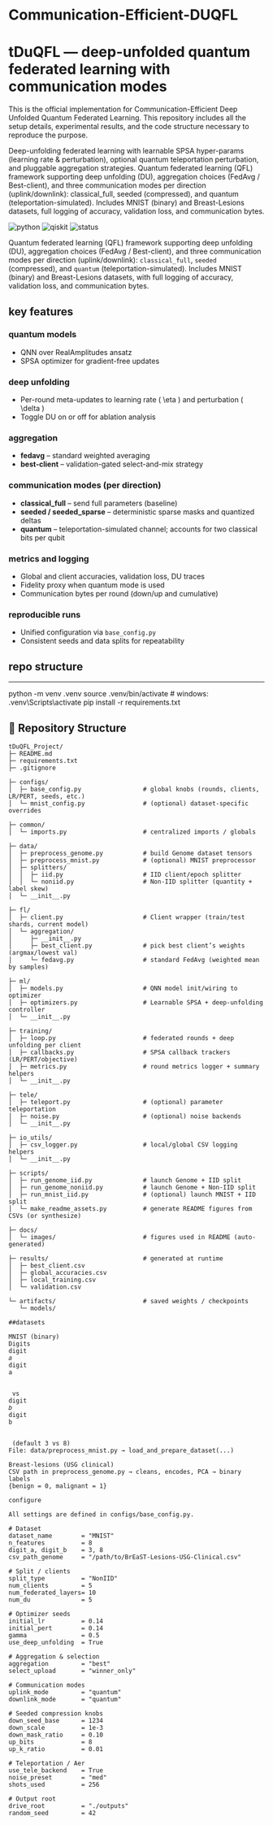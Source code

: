# Communication-Efficient-DUQFL
# tDuQFL — deep-unfolded quantum federated learning with communication modes
This is the official implementation for Communication-Efficient Deep Unfolded Quantum Federated Learning. This repository includes all the setup details, experimental results, and the code structure necessary to reproduce the purpose.

Deep-unfolding federated learning with learnable SPSA hyper-params (learning rate & perturbation), optional quantum teleportation perturbation, and pluggable aggregation strategies.
Quantum federated learning (QFL) framework supporting deep unfolding (DU), aggregation choices (FedAvg / Best-client), and three communication modes per direction (uplink/downlink): classical_full, seeded (compressed), and quantum (teleportation-simulated). Includes MNIST (binary) and Breast-Lesions datasets, full logging of accuracy, validation loss, and communication bytes.

![python](https://img.shields.io/badge/python-3.10%2B-blue)
![qiskit](https://img.shields.io/badge/qiskit-yes-5A3FD9)
![status](https://img.shields.io/badge/status-research--prototype-green)

Quantum federated learning (QFL) framework supporting deep unfolding (DU), aggregation choices
(FedAvg / Best-client), and three communication modes per direction (uplink/downlink):
`classical_full`, `seeded` (compressed), and `quantum` (teleportation-simulated).
Includes MNIST (binary) and Breast-Lesions datasets, with full logging of accuracy,
validation loss, and communication bytes.

## key features

### quantum models
- QNN over RealAmplitudes ansatz  
- SPSA optimizer for gradient-free updates

### deep unfolding
- Per-round meta-updates to learning rate \( \eta \) and perturbation \( \delta \)
- Toggle DU on or off for ablation analysis

### aggregation
- **fedavg** – standard weighted averaging  
- **best-client** – validation-gated select-and-mix strategy

### communication modes (per direction)
- **classical_full** – send full parameters (baseline)  
- **seeded / seeded_sparse** – deterministic sparse masks and quantized deltas  
- **quantum** – teleportation-simulated channel; accounts for two classical bits per qubit

### metrics and logging
- Global and client accuracies, validation loss, DU traces  
- Fidelity proxy when quantum mode is used  
- Communication bytes per round (down/up and cumulative)

### reproducible runs
- Unified configuration via `base_config.py`
- Consistent seeds and data splits for repeatability

## repo structure



---
python -m venv .venv
source .venv/bin/activate      # windows: .venv\Scripts\activate
pip install -r requirements.txt

## 📁 Repository Structure

```text
tDuQFL_Project/
├─ README.md
├─ requirements.txt
├─ .gitignore

├─ configs/
│  ├─ base_config.py                 # global knobs (rounds, clients, LR/PERT, seeds, etc.)
│  └─ mnist_config.py                # (optional) dataset-specific overrides

├─ common/
│  └─ imports.py                     # centralized imports / globals

├─ data/
│  ├─ preprocess_genome.py           # build Genome dataset tensors
│  ├─ preprocess_mnist.py            # (optional) MNIST preprocessor
│  ├─ splitters/
│  │  ├─ iid.py                      # IID client/epoch splitter
│  │  └─ noniid.py                   # Non-IID splitter (quantity + label skew)
│  └─ __init__.py

├─ fl/
│  ├─ client.py                      # Client wrapper (train/test shards, current model)
│  └─ aggregation/
│     ├─ __init__.py
│     ├─ best_client.py              # pick best client’s weights (argmax/lowest val)
│     └─ fedavg.py                   # standard FedAvg (weighted mean by samples)

├─ ml/
│  ├─ models.py                      # QNN model init/wiring to optimizer
│  ├─ optimizers.py                  # Learnable SPSA + deep-unfolding controller
│  └─ __init__.py

├─ training/
│  ├─ loop.py                        # federated rounds + deep unfolding per client
│  ├─ callbacks.py                   # SPSA callback trackers (LR/PERT/objective)
│  ├─ metrics.py                     # round metrics logger + summary helpers
│  └─ __init__.py

├─ tele/
│  ├─ teleport.py                    # (optional) parameter teleportation
│  ├─ noise.py                       # (optional) noise backends
│  └─ __init__.py

├─ io_utils/
│  ├─ csv_logger.py                  # local/global CSV logging helpers
│  └─ __init__.py

├─ scripts/
│  ├─ run_genome_iid.py              # launch Genome + IID split
│  ├─ run_genome_noniid.py           # launch Genome + Non-IID split
│  ├─ run_mnist_iid.py               # (optional) launch MNIST + IID split
│  └─ make_readme_assets.py          # generate README figures from CSVs (or synthesize)

├─ docs/
│  └─ images/                        # figures used in README (auto-generated)

├─ results/                          # generated at runtime
│  ├─ best_client.csv
│  ├─ global_accuracies.csv
│  ├─ local_training.csv
│  └─ validation.csv

└─ artifacts/                        # saved weights / checkpoints
   └─ models/

##datasets

MNIST (binary)
Digits 
digit
𝑎
digit
a
	​

 vs 
digit
𝑏
digit
b
	​

 (default 3 vs 8)
File: data/preprocess_mnist.py → load_and_prepare_dataset(...)

Breast-lesions (USG clinical)
CSV path in preprocess_genome.py → cleans, encodes, PCA → binary labels
{benign = 0, malignant = 1}

configure

All settings are defined in configs/base_config.py.

# Dataset
dataset_name        = "MNIST"
n_features          = 8
digit_a, digit_b    = 3, 8
csv_path_genome     = "/path/to/BrEaST-Lesions-USG-Clinical.csv"

# Split / clients
split_type          = "NonIID"
num_clients         = 5
num_federated_layers= 10
num_du              = 5

# Optimizer seeds
initial_lr          = 0.14
initial_pert        = 0.14
gamma               = 0.5
use_deep_unfolding  = True

# Aggregation & selection
aggregation         = "best"
select_upload       = "winner_only"

# Communication modes
uplink_mode         = "quantum"
downlink_mode       = "quantum"

# Seeded compression knobs
down_seed_base      = 1234
down_scale          = 1e-3
down_mask_ratio     = 0.10
up_bits             = 8
up_k_ratio          = 0.01

# Teleportation / Aer
use_tele_backend    = True
noise_preset        = "med"
shots_used          = 256

# Output root
drive_root          = "./outputs"
random_seed         = 42
